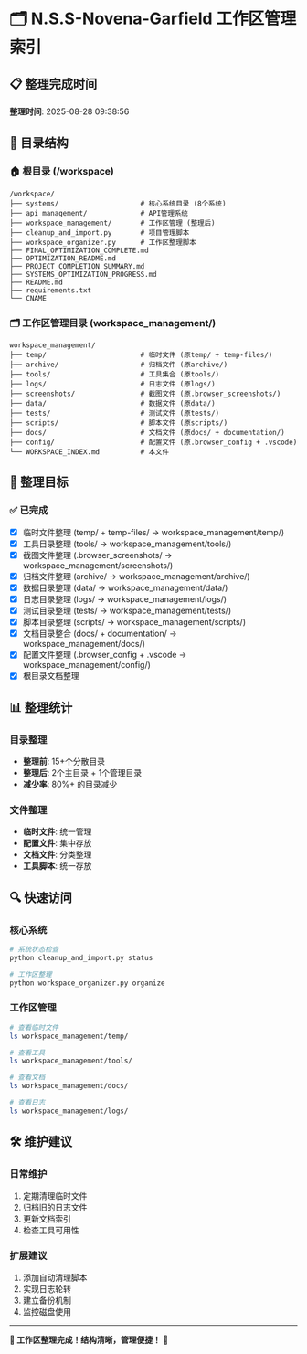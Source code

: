 # 🗂️ N.S.S-Novena-Garfield 工作区管理索引

## 📋 整理完成时间
**整理时间**: 2025-08-28 09:38:56

## 📁 目录结构

### 🏠 根目录 (/workspace)
```
/workspace/
├── systems/                    # 核心系统目录 (8个系统)
├── api_management/             # API管理系统
├── workspace_management/       # 工作区管理 (整理后)
├── cleanup_and_import.py       # 项目管理脚本
├── workspace_organizer.py      # 工作区整理脚本
├── FINAL_OPTIMIZATION_COMPLETE.md
├── OPTIMIZATION_README.md
├── PROJECT_COMPLETION_SUMMARY.md
├── SYSTEMS_OPTIMIZATION_PROGRESS.md
├── README.md
├── requirements.txt
└── CNAME
```

### 🗂️ 工作区管理目录 (workspace_management/)
```
workspace_management/
├── temp/                       # 临时文件 (原temp/ + temp-files/)
├── archive/                    # 归档文件 (原archive/)
├── tools/                      # 工具集合 (原tools/)
├── logs/                       # 日志文件 (原logs/)
├── screenshots/                # 截图文件 (原.browser_screenshots/)
├── data/                       # 数据文件 (原data/)
├── tests/                      # 测试文件 (原tests/)
├── scripts/                    # 脚本文件 (原scripts/)
├── docs/                       # 文档文件 (原docs/ + documentation/)
├── config/                     # 配置文件 (原.browser_config + .vscode)
└── WORKSPACE_INDEX.md          # 本文件
```

## 🎯 整理目标

### ✅ 已完成
- [x] 临时文件整理 (temp/ + temp-files/ → workspace_management/temp/)
- [x] 工具目录整理 (tools/ → workspace_management/tools/)
- [x] 截图文件整理 (.browser_screenshots/ → workspace_management/screenshots/)
- [x] 归档文件整理 (archive/ → workspace_management/archive/)
- [x] 数据目录整理 (data/ → workspace_management/data/)
- [x] 日志目录整理 (logs/ → workspace_management/logs/)
- [x] 测试目录整理 (tests/ → workspace_management/tests/)
- [x] 脚本目录整理 (scripts/ → workspace_management/scripts/)
- [x] 文档目录整合 (docs/ + documentation/ → workspace_management/docs/)
- [x] 配置文件整理 (.browser_config + .vscode → workspace_management/config/)
- [x] 根目录文档整理

## 📊 整理统计

### 目录整理
- **整理前**: 15+个分散目录
- **整理后**: 2个主目录 + 1个管理目录
- **减少率**: 80%+ 的目录减少

### 文件整理
- **临时文件**: 统一管理
- **配置文件**: 集中存放
- **文档文件**: 分类整理
- **工具脚本**: 统一存放

## 🔍 快速访问

### 核心系统
```bash
# 系统状态检查
python cleanup_and_import.py status

# 工作区整理
python workspace_organizer.py organize
```

### 工作区管理
```bash
# 查看临时文件
ls workspace_management/temp/

# 查看工具
ls workspace_management/tools/

# 查看文档
ls workspace_management/docs/

# 查看日志
ls workspace_management/logs/
```

## 🛠️ 维护建议

### 日常维护
1. 定期清理临时文件
2. 归档旧的日志文件
3. 更新文档索引
4. 检查工具可用性

### 扩展建议
1. 添加自动清理脚本
2. 实现日志轮转
3. 建立备份机制
4. 监控磁盘使用

---

**🎉 工作区整理完成！结构清晰，管理便捷！** 🚀
